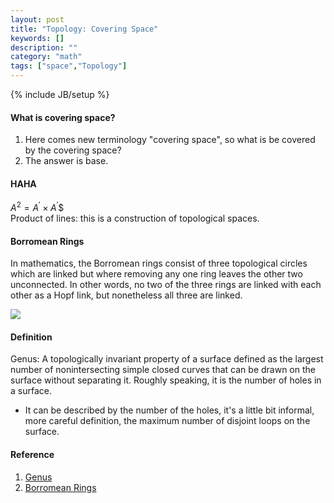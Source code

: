 ```yaml
---
layout: post
title: "Topology: Covering Space"
keywords: []
description: ""
category: "math"
tags: ["space","Topology"]
---
```

{% include JB/setup %}

#### What is covering space?
1. Here comes new terminology "covering space", so what is be covered by the
   covering space?
2. The answer is base.




#### HAHA
$A^{2}=A^{\prime} \times A^{\prime}$$ <br />
Product of lines: this is a construction of topological spaces.



#### Borromean Rings 
In mathematics, the Borromean rings consist of three topological circles which
are linked but where removing any one ring leaves the other two unconnected. In
other words, no two of the three rings are linked with each other as a Hopf
link, but nonetheless all three are linked.

<img
src="{{IMAGE_PATH}}/math-structure-algebraic-topology-1-2-dimensional-objects-borromean-ring.png">


#### Definition
Genus: A topologically invariant property of a surface defined as the largest
number of nonintersecting simple closed curves that can be drawn on the surface
without separating it. Roughly speaking, it is the number of holes in a surface.
-  It can be described by the number of the holes, it's a little bit
informal, more careful definition, the maximum number of disjoint loops on the
surface. <br />



#### Reference
1. [Genus](http://mathworld.wolfram.com/Genus.html)
2. [Borromean Rings](https://en.wikipedia.org/wiki/Borromean_rings)

